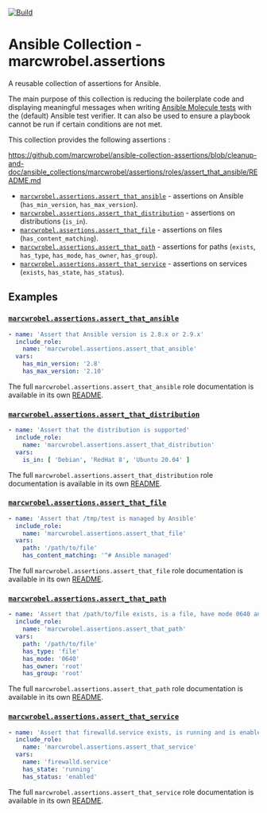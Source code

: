 [![Build](https://github.com/marcwrobel/ansible-collection-assertions/workflows/CI/badge.svg)](https://github.com/marcwrobel/ansible-collection-assertions/actions)

# Ansible Collection - marcwrobel.assertions

A reusable collection of assertions for Ansible.

The main purpose of this collection is reducing the boilerplate code and displaying meaningful messages when writing [Ansible Molecule tests](https://github.com/ansible-community/molecule)
with the (default) Ansible test verifier. It can also be used to ensure a playbook cannot be run if certain conditions are not met.

This collection provides the following assertions :

https://github.com/marcwrobel/ansible-collection-assertions/blob/cleanup-and-doc/ansible_collections/marcwrobel/assertions/roles/assert_that_ansible/README.md
- [`marcwrobel.assertions.assert_that_ansible`](/ansible_collections/marcwrobel/assertions/roles/assert_that_ansible/README.md) - assertions on Ansible
  (`has_min_version`, `has_max_version`).
- [`marcwrobel.assertions.assert_that_distribution`](/ansible_collections/marcwrobel/assertions/roles/assert_that_distribution/README.md) - assertions on
  distributions (`is_in`).
- [`marcwrobel.assertions.assert_that_file`](/ansible_collections/marcwrobel/assertions/roles/assert_that_file/README.md) - assertions on files
  (`has_content_matching`).
- [`marcwrobel.assertions.assert_that_path`](/ansible_collections/marcwrobel/assertions/roles/assert_that_path/README.md) - assertions for paths (`exists`,
  `has_type`, `has_mode`, `has_owner`, `has_group`).
- [`marcwrobel.assertions.assert_that_service`](/ansible_collections/marcwrobel/assertions/roles/assert_that_service/README.md) - assertions on services
  (`exists`, `has_state`, `has_status`).

## Examples

### [`marcwrobel.assertions.assert_that_ansible`](/ansible_collections/marcwrobel/assertions/roles/assert_that_ansible/README.md)

```yaml
- name: 'Assert that Ansible version is 2.8.x or 2.9.x'
  include_role:
    name: 'marcwrobel.assertions.assert_that_ansible'
  vars:
    has_min_version: '2.8'
    has_max_version: '2.10'
```

The full `marcwrobel.assertions.assert_that_ansible` role documentation is available in its own [README](/ansible_collections/marcwrobel/assertions/roles/assert_that_ansible/README.md).

### [`marcwrobel.assertions.assert_that_distribution`](/ansible_collections/marcwrobel/assertions/roles/assert_that_distribution/README.md)

```yaml
- name: 'Assert that the distribution is supported'
  include_role:
    name: 'marcwrobel.assertions.assert_that_distribution'
  vars:
    is_in: [ 'Debian', 'RedHat 8', 'Ubuntu 20.04' ]
```

The full `marcwrobel.assertions.assert_that_distribution` role documentation is available in its own [README](/ansible_collections/marcwrobel/assertions/roles/assert_that_distribution/README.md).

### [`marcwrobel.assertions.assert_that_file`](/ansible_collections/marcwrobel/assertions/roles/assert_that_file/README.md)

```yaml
- name: 'Assert that /tmp/test is managed by Ansible'
  include_role:
    name: 'marcwrobel.assertions.assert_that_file'
  vars:
    path: '/path/to/file'
    has_content_matching: '^# Ansible managed'
```

The full `marcwrobel.assertions.assert_that_file` role documentation is available in its own [README](/ansible_collections/marcwrobel/assertions/roles/assert_that_file/README.md).

### [`marcwrobel.assertions.assert_that_path`](/ansible_collections/marcwrobel/assertions/roles/assert_that_path/README.md)

```yaml
- name: 'Assert that /path/to/file exists, is a file, have mode 0640 and belongs to root:root'
  include_role:
    name: 'marcwrobel.assertions.assert_that_path'
  vars:
    path: '/path/to/file'
    has_type: 'file'
    has_mode: '0640'
    has_owner: 'root'
    has_group: 'root'
```

The full `marcwrobel.assertions.assert_that_path` role documentation is available in its own [README](/ansible_collections/marcwrobel/assertions/roles/assert_that_path/README.md).

### [`marcwrobel.assertions.assert_that_service`](/ansible_collections/marcwrobel/assertions/roles/assert_that_service/README.md)

```yaml
- name: 'Assert that firewalld.service exists, is running and is enabled'
  include_role:
    name: 'marcwrobel.assertions.assert_that_service'
  vars:
    name: 'firewalld.service'
    has_state: 'running'
    has_status: 'enabled'
```

The full `marcwrobel.assertions.assert_that_service` role documentation is available in its own [README](/ansible_collections/marcwrobel/assertions/roles/assert_that_service/README.md).
